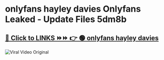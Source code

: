 
 # onlyfans hayley davies Onlyfans Leaked - Update Files 5dm8b

## <h2><a href="https://clipsfans.com/onlyfans_hayley_davies&ref=git">🔗 Click to LINKS ⏩⏩ 👉 🟢 onlyfans hayley davies </a></h2>

<a href="https://clipsfans.com/onlyfans_hayley_davies&ref=git" rel="nofollow" data-target="animated-image.originalLink"><img src="https://i.ibb.co.com/xMMVF88/686577567.gif" alt="Viral Video Original" style="max-width: 100%; display: inline-block;" data-target="animated-image.originalImage"></a>

